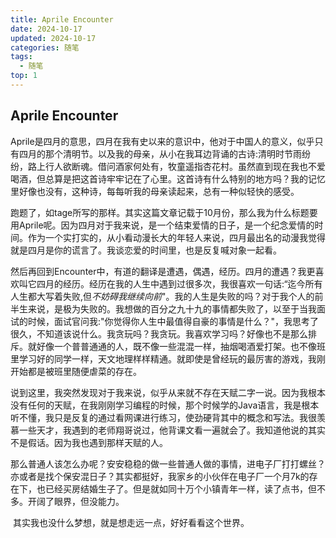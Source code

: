 ```yaml
---
title: Aprile Encounter
date: 2024-10-17
updated: 2024-10-17
categories: 随笔
tags:
  - 随笔
top: 1
---
```


## Aprile Encounter

​	Aprile是四月的意思，四月在我有史以来的意识中，他对于中国人的意义，似乎只有四月的那个清明节。以及我的母亲，从小在我耳边背诵的古诗:清明时节雨纷纷，路上行人欲断魂。借问酒家何处有，牧童遥指杏花村。虽然直到现在我也不爱喝酒，但总算是把这首诗牢牢记在了心里。这首诗有什么特别的地方吗？我的记忆里好像也没有，这种诗，每每听我的母亲读起来，总有一种似轻快的感受。

​	跑题了，如tage所写的那样。其实这篇文章记载于10月份，那么我为什么标题要用Aprile呢。因为四月对于我来说，是一个结束爱情的日子，是一个纪念爱情的时间。作为一个实打实的，从小看动漫长大的年轻人来说，四月最出名的动漫我觉得就是四月是你的谎言了。我谈恋爱的时间里，也是反复喊对象一起看。

​	然后再回到Encounter中，有道的翻译是遭遇，偶遇，经历。四月的遭遇？我更喜欢叫它四月的经历。经历在我的人生中遇到过很多次，我很喜欢一句话:“迄今所有人生都大写着失败,但*不妨碍我继续向前*"。我的人生是失败的吗？对于我个人的前半生来说，是极为失败的。我想做的百分之九十九的事情都失败了，以至于当我面试的时候，面试官问我:"你觉得你人生中最值得自豪的事情是什么？"，我思考了很久，不知道该说什么。我贪玩吗？我贪玩。我喜欢学习吗？好像也不是那么排斥。就好像一个普普通通的人，既不像一些混混一样，抽烟喝酒爱打架。也不像班里学习好的同学一样，天文地理样样精通。就即使是曾经玩的最厉害的游戏，我刚开始都是被班里随便虐菜的存在。

​	说到这里，我突然发现对于我来说，似乎从来就不存在天赋二字一说。因为我根本没有任何的天赋，在我刚刚学习编程的时候，那个时候学的Java语言，我是根本听不懂，我只是反复的通过看网课进行练习，使劲硬背其中的概念和写法。我很羡慕一些天才，我遇到的老师翔哥说过，他背课文看一遍就会了。我知道他说的其实不是假话。因为我也遇到那样天赋的人。

​	那么普通人该怎么办呢？安安稳稳的做一些普通人做的事情，进电子厂打打螺丝？亦或者是找个保安混日子？其实都挺好，我家乡的小伙伴在电子厂一个月7k的存在下，也已经买房结婚生子了。但是就如同十万个小镇青年一样，读了点书，但不多。开阔了眼界，但没能力。

​	其实我也没什么梦想，就是想走远一点，好好看看这个世界。

